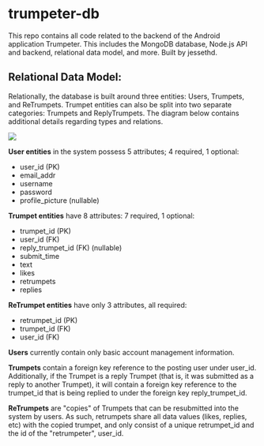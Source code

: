 # trumpeter-db
This repo contains all code related to the backend of the Android application Trumpeter. This includes the MongoDB database, Node.js API
and backend, relational data model, and more.
Built by jessethd.


## Relational Data Model:
Relationally, the database is built around three entities: Users, Trumpets, and ReTrumpets. Trumpet entities can also be split into two
separate categories: Trumpets and ReplyTrumpets. The diagram below contains additional details regarding types and relations.

<a href="url"><img src="http://i.imgur.com/gh4KAQj.png"></a>

**User entities** in the system possess 5 attributes; 4 required, 1 optional: 
* user_id (PK)
* email_addr
* username 
* password
* profile_picture (nullable)


**Trumpet entities** have 8 attributes: 7 required, 1 optional:
* trumpet_id (PK)
* user_id (FK)
* reply_trumpet_id (FK) (nullable)
* submit_time
* text
* likes
* retrumpets
* replies

**ReTrumpet entities** have only 3 attributes, all required:
* retrumpet_id (PK)
* trumpet_id (FK)
* user_id (FK)

**Users** currently contain only basic account management information.

**Trumpets** contain a foreign key reference to the posting user under user_id. Additionally, if the Trumpet is a reply Trumpet (that
is, it was submitted as a reply to another Trumpet), it will contain a foreign key reference to the trumpet_id that is being replied to
under the foreign key reply_trumpet_id.

**ReTrumpets** are "copies" of Trumpets that can be resubmitted into the system by users. As such, retrumpets share all data values
(likes, replies, etc) with the copied trumpet, and only consist of a unique retrumpet_id and the id of the "retrumpeter", user_id.
